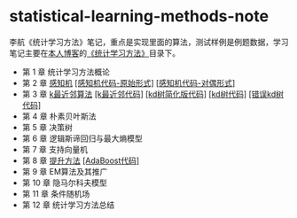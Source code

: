 # statistical-learning-methods-note
李航《统计学习方法》笔记，重点是实现里面的算法，测试样例是例题数据，学习笔记主要在[本人博客](http://121.42.47.99/yuenshome/wordpress)的[《统计学习方法》](http://121.42.47.99/yuenshome/wordpress/?cat=202)目录下。

* 第 1 章 统计学习方法概论
* 第 2 章 [感知机](./chapter_2_perceptron/README.md) [\[感知机代码-原始形式\]](./chapter_2_perceptron/Perceptron.py) [\[感知机代码-对偶形式\]](./chapter_2_perceptron/Dual-form_Perceptron.py)  
* 第 3 章 [k最近邻算法](./chapter_3_kNN/README.md) [\[k最近邻代码\]](./chapter_3_kNN/kNN.py) [\[kd树简化版代码\]](./chapter_3_kNN/Simple-kd-Tree.py) [\[kd树代码\]](./chapter_3_kNN/kd-Tree.py) [\[错误kd树代码\]](./chapter_3_kNN/WrongKDTreeCodeDemo.py)
* 第 4 章 朴素贝叶斯法
* 第 5 章 决策树
* 第 6 章 逻辑斯谛回归与最大熵模型
* 第 7 章 支持向量机
* 第 8 章 [提升方法](./chapter_8_boosting/README.md) [\[AdaBoost代码\]](./chapter_8_boosting/AdaBoost.py)
* 第 9 章 EM算法及其推广
* 第 10 章 隐马尔科夫模型
* 第 11 章 条件随机场
* 第 12 章 统计学习方法总结